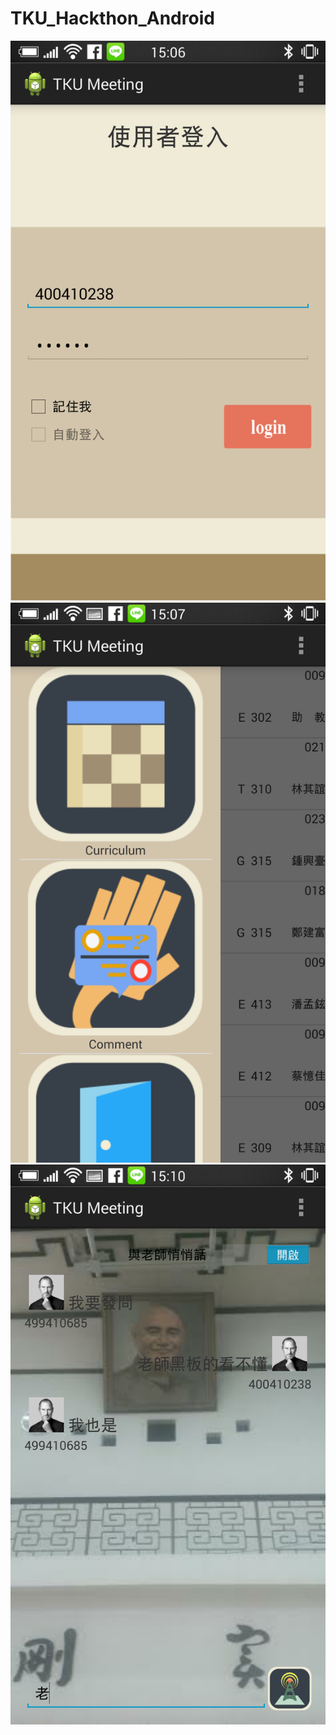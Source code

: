 TKU_Hackthon_Android
====================

<img src="android-screen1.png">

<img src="android-screen2.png">

<img src="android-screen3.png">
